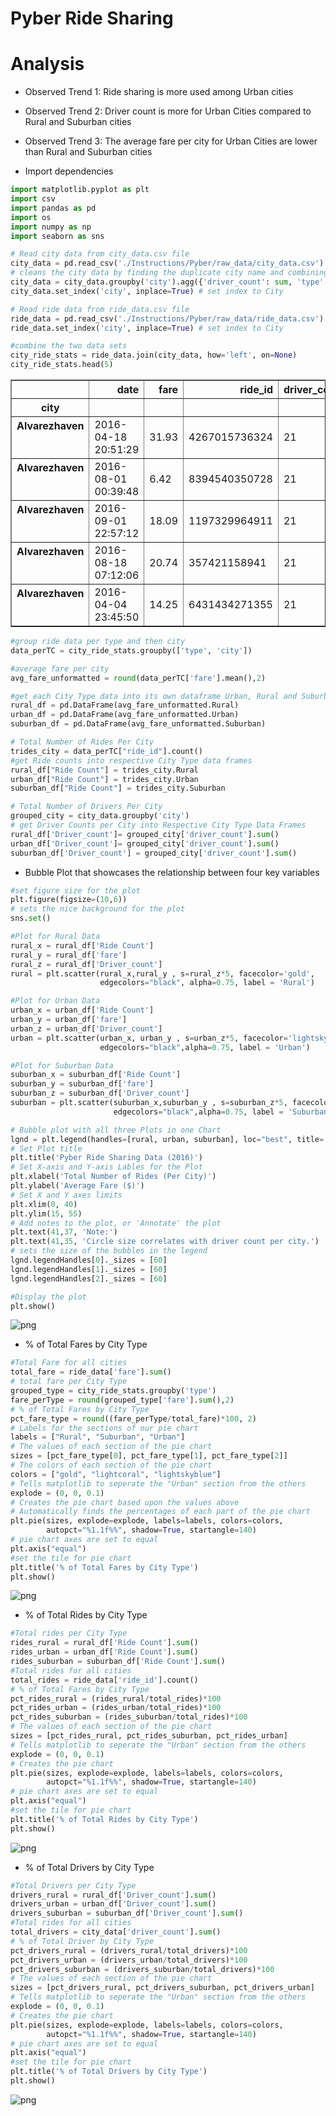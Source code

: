 
# Pyber Ride Sharing

# Analysis
* Observed Trend 1:
    Ride sharing is more used among Urban cities
* Observed Trend 2:
    Driver count is more for Urban Cities compared to Rural and Suburban cities
* Observed Trend 3:
    The average fare per city for Urban Cities are lower than Rural and Suburban cities

* Import dependencies


```python
import matplotlib.pyplot as plt
import csv
import pandas as pd
import os
import numpy as np
import seaborn as sns
```


```python
# Read city data from city_data.csv file
city_data = pd.read_csv('./Instructions/Pyber/raw_data/city_data.csv')
# cleans the city data by finding the duplicate city name and combining the rows with sum of driver counts
city_data = city_data.groupby('city').agg({'driver_count': sum, 'type':'first' }).reset_index()
city_data.set_index('city', inplace=True) # set index to City

# Read ride data from ride_data.csv file
ride_data = pd.read_csv('./Instructions/Pyber/raw_data/ride_data.csv')
ride_data.set_index('city', inplace=True) # set index to City

#combine the two data sets 
city_ride_stats = ride_data.join(city_data, how='left', on=None) 
city_ride_stats.head(5)
```




<div>
<style>
    .dataframe thead tr:only-child th {
        text-align: right;
    }

    .dataframe thead th {
        text-align: left;
    }

    .dataframe tbody tr th {
        vertical-align: top;
    }
</style>
<table border="1" class="dataframe">
  <thead>
    <tr style="text-align: right;">
      <th></th>
      <th>date</th>
      <th>fare</th>
      <th>ride_id</th>
      <th>driver_count</th>
      <th>type</th>
    </tr>
    <tr>
      <th>city</th>
      <th></th>
      <th></th>
      <th></th>
      <th></th>
      <th></th>
    </tr>
  </thead>
  <tbody>
    <tr>
      <th>Alvarezhaven</th>
      <td>2016-04-18 20:51:29</td>
      <td>31.93</td>
      <td>4267015736324</td>
      <td>21</td>
      <td>Urban</td>
    </tr>
    <tr>
      <th>Alvarezhaven</th>
      <td>2016-08-01 00:39:48</td>
      <td>6.42</td>
      <td>8394540350728</td>
      <td>21</td>
      <td>Urban</td>
    </tr>
    <tr>
      <th>Alvarezhaven</th>
      <td>2016-09-01 22:57:12</td>
      <td>18.09</td>
      <td>1197329964911</td>
      <td>21</td>
      <td>Urban</td>
    </tr>
    <tr>
      <th>Alvarezhaven</th>
      <td>2016-08-18 07:12:06</td>
      <td>20.74</td>
      <td>357421158941</td>
      <td>21</td>
      <td>Urban</td>
    </tr>
    <tr>
      <th>Alvarezhaven</th>
      <td>2016-04-04 23:45:50</td>
      <td>14.25</td>
      <td>6431434271355</td>
      <td>21</td>
      <td>Urban</td>
    </tr>
  </tbody>
</table>
</div>




```python
#group ride data per type and then city
data_perTC = city_ride_stats.groupby(['type', 'city'])

#average fare per city
avg_fare_unformatted = round(data_perTC['fare'].mean(),2)

#get each City Type data into its own dataframe Urban, Rural and Suburban
rural_df = pd.DataFrame(avg_fare_unformatted.Rural)
urban_df = pd.DataFrame(avg_fare_unformatted.Urban)
suburban_df = pd.DataFrame(avg_fare_unformatted.Suburban)

```


```python
# Total Number of Rides Per City
trides_city = data_perTC["ride_id"].count()
#get Ride counts into respective City Type data frames
rural_df["Ride Count"] = trides_city.Rural
urban_df["Ride Count"] = trides_city.Urban
suburban_df["Ride Count"] = trides_city.Suburban

```


```python
# Total Number of Drivers Per City
grouped_city = city_data.groupby('city')
# get Driver Counts per City into Respective City Type Data Frames
rural_df['Driver_count']= grouped_city['driver_count'].sum()
urban_df['Driver_count']= grouped_city['driver_count'].sum()
suburban_df['Driver_count'] = grouped_city['driver_count'].sum()
```

* Bubble Plot that showcases the relationship between four key variables


```python
#set figure size for the plot
plt.figure(figsize=(10,6))
# sets the nice background for the plot
sns.set()

#Plot for Rural Data
rural_x = rural_df['Ride Count']
rural_y = rural_df['fare']
rural_z = rural_df['Driver_count']
rural = plt.scatter(rural_x,rural_y , s=rural_z*5, facecolor='gold', 
                    edgecolors="black", alpha=0.75, label = 'Rural')

#Plot for Urban Data
urban_x = urban_df['Ride Count']
urban_y = urban_df['fare']
urban_z = urban_df['Driver_count']
urban = plt.scatter(urban_x, urban_y , s=urban_z*5, facecolor='lightskyblue', 
                    edgecolors="black",alpha=0.75, label = 'Urban')

#Plot for Suburban Data
suburban_x = suburban_df['Ride Count']
suburban_y = suburban_df['fare']
suburban_z = suburban_df['Driver_count']
suburban = plt.scatter(suburban_x,suburban_y , s=suburban_z*5, facecolor='lightcoral', 
                       edgecolors="black",alpha=0.75, label = 'Suburban')

# Bubble plot with all three Plots in one Chart
lgnd = plt.legend(handles=[rural, urban, suburban], loc="best", title= 'City Types')
# Set Plot title
plt.title('Pyber Ride Sharing Data (2016)')
# Set X-axis and Y-axis Lables for the Plot
plt.xlabel('Total Number of Rides (Per City)')
plt.ylabel('Average Fare ($)')
# Set X and Y axes limits
plt.xlim(0, 40)
plt.ylim(15, 55)
# Add notes to the plot, or 'Annotate' the plot
plt.text(41,37, 'Note:')
plt.text(41,35, 'Circle size correlates with driver count per city.')
# sets the size of the bubbles in the legend 
lgnd.legendHandles[0]._sizes = [60]
lgnd.legendHandles[1]._sizes = [60]
lgnd.legendHandles[2]._sizes = [60]

#Display the plot
plt.show()
```


![png](https://github.com/JKora/Project-Matplotlib/blob/master/Solution/Pyber_Bubbleplot.png)


 * % of Total Fares by City Type


```python
#Total Fare for all cities
total_fare = ride_data['fare'].sum()
# total fare per City Type
grouped_type = city_ride_stats.groupby('type')
fare_perType = round(grouped_type['fare'].sum(),2)
# % of Total Fares by City Type
pct_fare_type = round((fare_perType/total_fare)*100, 2)
# Labels for the sections of our pie chart
labels = ["Rural", "Suburban", "Urban"]
# The values of each section of the pie chart
sizes = [pct_fare_type[0], pct_fare_type[1], pct_fare_type[2]]
# The colors of each section of the pie chart
colors = ["gold", "lightcoral", "lightskyblue"]
# Tells matplotlib to seperate the "Urban" section from the others
explode = (0, 0, 0.1)
# Creates the pie chart based upon the values above
# Automatically finds the percentages of each part of the pie chart
plt.pie(sizes, explode=explode, labels=labels, colors=colors,
        autopct="%1.1f%%", shadow=True, startangle=140)
# pie chart axes are set to equal
plt.axis("equal")
#set the tile for pie chart
plt.title('% of Total Fares by City Type')
plt.show()
```


![png](https://github.com/JKora/Project-Matplotlib/blob/master/Solution/PieChrt_TotalFares.png)


* % of Total Rides by City Type


```python
#Total rides per City Type
rides_rural = rural_df['Ride Count'].sum()
rides_urban = urban_df['Ride Count'].sum()
rides_suburban = suburban_df['Ride Count'].sum()
#Total rides for all cities
total_rides = ride_data['ride_id'].count()
# % of Total Fares by City Type
pct_rides_rural = (rides_rural/total_rides)*100
pct_rides_urban = (rides_urban/total_rides)*100
pct_rides_suburban = (rides_suburban/total_rides)*100
# The values of each section of the pie chart
sizes = [pct_rides_rural, pct_rides_suburban, pct_rides_urban]
# Tells matplotlib to seperate the "Urban" section from the others
explode = (0, 0, 0.1)
# Creates the pie chart 
plt.pie(sizes, explode=explode, labels=labels, colors=colors,
        autopct="%1.1f%%", shadow=True, startangle=140)
# pie chart axes are set to equal
plt.axis("equal")
#set the tile for pie chart
plt.title('% of Total Rides by City Type')
plt.show()
```


![png](https://github.com/JKora/Project-Matplotlib/blob/master/Solution/PieChrt_TotalRides.png)


* % of Total Drivers by City Type


```python
#Total Drivers per City Type
drivers_rural = rural_df['Driver_count'].sum()
drivers_urban = urban_df['Driver_count'].sum()
drivers_suburban = suburban_df['Driver_count'].sum()
#Total rides for all cities
total_drivers = city_data['driver_count'].sum()
# % of Total Driver by City Type
pct_drivers_rural = (drivers_rural/total_drivers)*100
pct_drivers_urban = (drivers_urban/total_drivers)*100
pct_drivers_suburban = (drivers_suburban/total_drivers)*100
# The values of each section of the pie chart
sizes = [pct_drivers_rural, pct_drivers_suburban, pct_drivers_urban]
# Tells matplotlib to seperate the "Urban" section from the others
explode = (0, 0, 0.1)
# Creates the pie chart
plt.pie(sizes, explode=explode, labels=labels, colors=colors,
        autopct="%1.1f%%", shadow=True, startangle=140)
# pie chart axes are set to equal
plt.axis("equal")
#set the tile for pie chart
plt.title('% of Total Drivers by City Type')
plt.show()
```


![png](https://github.com/JKora/Project-Matplotlib/blob/master/Solution/PieChrt_TotalDrivers.png)

